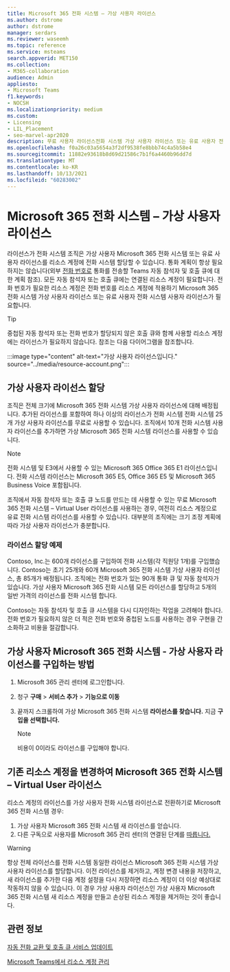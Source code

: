 ```yaml
---
title: Microsoft 365 전화 시스템 – 가상 사용자 라이선스
ms.author: dstrome
author: dstrome
manager: serdars
ms.reviewer: waseemh
ms.topic: reference
ms.service: msteams
search.appverid: MET150
ms.collection:
- M365-collaboration
audience: Admin
appliesto:
- Microsoft Teams
f1.keywords:
- NOCSH
ms.localizationpriority: medium
ms.custom:
- Licensing
- LIL_Placement
- seo-marvel-apr2020
description: 무료 사용자 라이선스전화 시스템 가상 사용자 라이선스 또는 유료 사용자 전화 시스템 사용자 라이선스를 조직의 리소스 계정에 할당하는 방법에 대해 자세히 알아보습니다.
ms.openlocfilehash: f0a26c03a5654a3f2df9538fe8bbb74c4a5b58e4
ms.sourcegitcommit: 11882e93618b8d69d21586c7b1f6a4460b96dd7d
ms.translationtype: MT
ms.contentlocale: ko-KR
ms.lasthandoff: 10/13/2021
ms.locfileid: "60283002"
---
```

# <a name="microsoft-365-phone-system--virtual-user-license"></a>Microsoft 365 전화 시스템 – 가상 사용자 라이선스

라이선스가 전화 시스템 조직은 가상 사용자 Microsoft 365 전화 시스템 또는 유료 사용자 라이선스를 리소스 계정에 전화 시스템 할당할 수 있습니다. 통화 계획이 항상 필요하지는 않습니다(외부 [전화 번호로](../plan-auto-attendant-call-queue.md#prerequisites) 통화를 전송할 Teams 자동 참석자 및 호출 큐에 대한 계획 참조). 모든 자동 참석자 또는 호출 큐에는 연결된 리소스 계정이 필요합니다. 전화 번호가 필요한 리소스 계정은 전화 번호를 리소스 계정에 적용하기 Microsoft 365 전화 시스템 가상 사용자 라이선스 또는 유료 사용자 전화 시스템 사용자 라이선스가 필요합니다.

> [!TIP]
> 중첩된 자동 참석자 또는 전화 번호가 할당되지 않은 호출 큐와 함께 사용할 리소스 계정에는 라이선스가 필요하지 않습니다. 참조는 다음 다이어그램을 참조합니다.

:::image type="content" alt-text="가상 사용자 라이선스입니다." source="../media/resource-account.png":::

## <a name="virtual-user-license-allocation"></a>가상 사용자 라이선스 할당

조직은 전체 크기에 Microsoft 365 전화 시스템 가상 사용자 라이선스에 대해 배정됩니다. 추가된 라이선스를 포함하여 하나 이상의 라이선스가 전화 시스템 전화 시스템 25개 가상 사용자 라이선스를 무료로 사용할 수 있습니다. 조직에서 10개 전화 시스템 사용자 라이선스를 추가하면 가상 Microsoft 365 전화 시스템 라이선스를 사용할 수 있습니다.

> [!NOTE]
> 전화 시스템 및 E3에서 사용할 수 있는 Microsoft 365 Office 365 E1 라이선스입니다. 전화 시스템 라이선스는 Microsoft 365 E5, Office 365 E5 및 Microsoft 365 Business Voice 포함됩니다.

조직에서 자동 참석자 또는 호출 큐 노드를 만드는 데 사용할 수 있는 무료 Microsoft 365 전화 시스템 – Virtual User 라이선스를 사용하는 경우, 여전히 리소스 계정으로 유료 전화 시스템 라이선스를 사용할 수 있습니다. 대부분의 조직에는 크기 조정 계획에 따라 가상 사용자 라이선스가 충분합니다. 

### <a name="license-allocation-example"></a>라이선스 할당 예제

Contoso, Inc.는 600개 라이선스를 구입하여 전화 시스템(각 직원당 1개)를 구입했습니다. Contoso는 초기 25개와 60개 Microsoft 365 전화 시스템 가상 사용자 라이선스, 총 85개가 배정됩니다. 조직에는 전화 번호가 있는 90개 통화 큐 및 자동 참석자가 있습니다. 가상 사용자 Microsoft 365 전화 시스템 모든 라이선스를 할당하고 5개의 일반 가격의 라이선스를 전화 시스템 합니다.

Contoso는 자동 참석자 및 호출 큐 시스템을 다시 디자인하는 작업을 고려해야 합니다. 전화 번호가 필요하지 않은 더 적은 전화 번호와 중첩된 노드를 사용하는 경우 구현을 간소화하고 비용을 절감합니다.

## <a name="how-to-buy-microsoft-365-phone-system--virtual-user-licenses"></a>가상 사용자 Microsoft 365 전화 시스템 - 가상 사용자 라이선스를 구입하는 방법

1. Microsoft 365 관리 센터에 로그인합니다.
2. 청구 **구매**  >  **서비스 추가**  >  **기능으로 이동**
3. 끝까지 스크롤하여 가상 Microsoft 365 전화 시스템 **라이선스를 찾습니다.** 지금 **구입을 선택합니다.**

   > [!NOTE]
   > 비용이 0이라도  라이선스를 구입해야 합니다.

## <a name="change-an-existing-resource-account-to-use-a-microsoft-365-phone-system--virtual-user-license"></a>기존 리소스 계정을 변경하여 Microsoft 365 전화 시스템 – Virtual User 라이선스

리소스 계정의 라이선스를 가상 사용자 전화 시스템 라이선스로 전환하기로 Microsoft 365 전화 시스템 경우:

1. 가상 사용자 Microsoft 365 전화 시스템 새 라이선스를 얻습니다.
2. 다른 구독으로 사용자를 Microsoft 365 관리 센터의 연결된 단계를 [따릅니다.](/microsoft-365/admin/manage/assign-licenses-to-users#move-users-to-a-different-subscription)

> [!WARNING]
> 항상 전체 라이선스를 전화 시스템 동일한 라이선스 Microsoft 365 전화 시스템 가상 사용자 라이선스를 할당합니다. 이전 라이선스를 제거하고, 계정 변경 내용을 저장하고, 새 라이선스를 추가한 다음 계정 설정을 다시 저장하면 리소스 계정이 더 이상 예상대로 작동하지 않을 수 있습니다. 이 경우 가상 사용자 라이선스인 가상 사용자 Microsoft 365 전화 시스템 새 리소스 계정을 만들고 손상된 리소스 계정을 제거하는 것이 좋습니다. 

## <a name="related-information"></a>관련 정보

[자동 전화 교환 및 호출 큐 서비스 업데이트](https://techcommunity.microsoft.com/t5/Microsoft-Teams-Blog/Auto-Attendant-and-Call-Queues-Service-Update/ba-p/564521)

[Microsoft Teams에서 리소스 계정 관리](../manage-resource-accounts.md)
